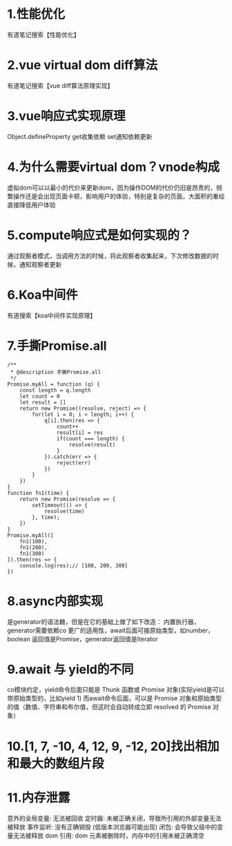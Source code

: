 # 1.性能优化
有道笔记搜索【性能优化】
# 2.vue virtual dom diff算法
有道笔记搜索【vue diff算法原理实现】

# 3.vue响应式实现原理
Object.defineProperty get收集依赖 set通知依赖更新

# 4.为什么需要virtual dom？vnode构成
虚拟dom可以以最小的代价来更新dom，因为操作DOM的代价仍旧是昂贵的，频繁操作还是会出现页面卡顿，影响用户的体验，特别是复杂的页面，大面积的重绘直接降低用户体验

# 5.compute响应式是如何实现的？
通过观察者模式，当调用方法的时候，将此观察者收集起来，下次修改数据的时候，通知观察者更新

# 6.Koa中间件
有道搜索【koa中间件实现原理】

# 7.手撕Promise.all
```
/**
 * @description 手撕Promise.all
 */
Promise.myAll = function (q) {
    const length = q.length
    let count = 0
    let result = []
    return new Promise((resolve, reject) => {
        for(let i = 0; i < length; i++) {
            q[i].then(res => {
                count++
                result[i] = res
                if(count === length) {
                    resolve(result)
                }
            }).catch(err => {
                reject(err)
            })
        }
    })
}
function fn1(time) {
    return new Promise(resolve => {
        setTimeout(() => {
            resolve(time)
        }, time);
    })
}
Promise.myAll([
    fn1(100),
    fn1(200),
    fn1(300)
]).then(res => {
    console.log(res);// [100, 200, 300]
})
```


# 8.async内部实现
是generator的语法糖，但是在它的基础上做了如下改造：
内置执行器，generator需要依赖co
更广的适用性，await后面可接原始类型，如number，boolean
返回值是Promise，generator返回值是Iterator

# 9.await 与 yield的不同
co模块约定，yield命令后面只能是 Thunk 函数或 Promise 对象(实际yield是可以带原始类型的，比如yield 1)
而await命令后面，可以是 Promise 对象和原始类型的值（数值、字符串和布尔值，但这时会自动转成立即 resolved 的 Promise 对象）

# 10.[1, 7, -10, 4, 12, 9, -12, 20]找出相加和最大的数组片段

# 11.内存泄露
意外的全局变量: 无法被回收
定时器: 未被正确关闭，导致所引用的外部变量无法被释放
事件监听: 没有正确销毁 (低版本浏览器可能出现)
闭包: 会导致父级中的变量无法被释放
dom 引用: dom 元素被删除时，内存中的引用未被正确清空